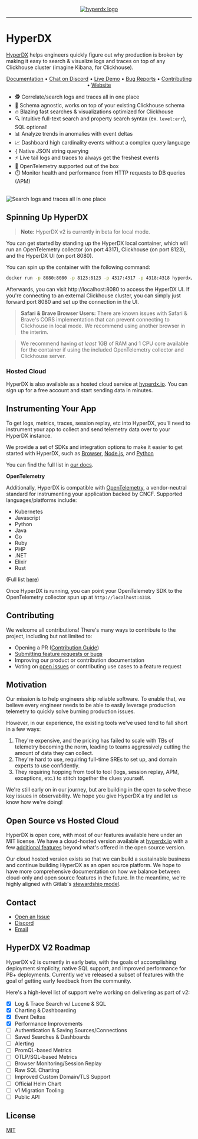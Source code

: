 <p align="center">
  <a href="https://hyperdx.io">
    <picture>
      <source media="(prefers-color-scheme: dark)" srcset="./.github/images/logo_dark.png#gh-dark-mode-only">
      <img alt="hyperdx logo" src="./.github/images/logo_light.png#gh-light-mode-only">
    </picture>
  </a>
</p>

---

# HyperDX

[HyperDX](https://hyperdx.io) helps engineers quickly figure out why production
is broken by making it easy to search & visualize logs and traces on top of any
Clickhouse cluster (imagine Kibana, for Clickhouse).

<p align="center">
  <a href="https://www.hyperdx.io/docs/v2/">Documentation</a> • <a href="https://hyperdx.io/discord">Chat on Discord</a>  • <a href="https://play.hyperdx.io/search">Live Demo</a>  • <a href="https://github.com/hyperdxio/hyperdx/issues/new">Bug Reports</a> • <a href="./CONTRIBUTING.md">Contributing</a> • <a href="https://hyperdx.io/v2">Website</a>
</p>

- 🕵️ Correlate/search logs and traces all in one place
- 📝 Schema agnostic, works on top of your existing Clickhouse schema
- 🔥 Blazing fast searches & visualizations optimized for Clickhouse
- 🔍 Intuitive full-text search and property search syntax (ex. `level:err`),
  SQL optional!
- 📊 Analyze trends in anomalies with event deltas
- 📈 Dashboard high cardinality events without a complex query language
- `{` Native JSON string querying
- ⚡ Live tail logs and traces to always get the freshest events
- 🔭 OpenTelemetry supported out of the box
- ⏱️ Monitor health and performance from HTTP requests to DB queries (APM)

<br/>
<img alt="Search logs and traces all in one place" src="./.github/images/search_splash.png" title="Search logs and traces all in one place">

## Spinning Up HyperDX

> **Note:** HyperDX v2 is currently in beta for local mode.

You can get started by standing up the HyperDX local container, which will run
an OpenTelemetry collector (on port 4317), Clickhouse (on port 8123), and the
HyperDX UI (on port 8080).

You can spin up the container with the following command:

```bash
docker run -p 8080:8080 -p 8123:8123 -p 4317:4317 -p 4318:4318 hyperdx/hyperdx-local:2-beta
```

Afterwards, you can visit http://localhost:8080 to access the HyperDX UI. If
you're connecting to an external Clickhouse cluster, you can simply just forward
port 8080 and set up the connection in the UI.

> **Safari & Brave Browser Users:** There are known issues with Safari & Brave's
> CORS implementation that can prevent connecting to Clickhouse in local mode.
> We recommend using another browser in the interim.

> We recommend having _at least_ 1GB of RAM and 1 CPU core available for the
> container if using the included OpenTelemetry collector and Clickhouse server.

### Hosted Cloud

HyperDX is also available as a hosted cloud service at
[hyperdx.io](https://hyperdx.io). You can sign up for a free account and start
sending data in minutes.

## Instrumenting Your App

To get logs, metrics, traces, session replay, etc into HyperDX, you'll need to
instrument your app to collect and send telemetry data over to your HyperDX
instance.

We provide a set of SDKs and integration options to make it easier to get
started with HyperDX, such as
[Browser](https://www.hyperdx.io/docs/install/browser),
[Node.js](https://www.hyperdx.io/docs/install/javascript), and
[Python](https://www.hyperdx.io/docs/install/python)

You can find the full list in [our docs](https://www.hyperdx.io/docs).

**OpenTelemetry**

Additionally, HyperDX is compatible with
[OpenTelemetry](https://opentelemetry.io/), a vendor-neutral standard for
instrumenting your application backed by CNCF. Supported languages/platforms
include:

- Kubernetes
- Javascript
- Python
- Java
- Go
- Ruby
- PHP
- .NET
- Elixir
- Rust

(Full list [here](https://opentelemetry.io/docs/instrumentation/))

Once HyperDX is running, you can point your OpenTelemetry SDK to the
OpenTelemetry collector spun up at `http://localhost:4318`.

## Contributing

We welcome all contributions! There's many ways to contribute to the project,
including but not limited to:

- Opening a PR ([Contribution Guide](./CONTRIBUTING.md))
- [Submitting feature requests or bugs](https://github.com/hyperdxio/hyperdx/issues/new)
- Improving our product or contribution documentation
- Voting on [open issues](https://github.com/hyperdxio/hyperdx/issues) or
  contributing use cases to a feature request

## Motivation

Our mission is to help engineers ship reliable software. To enable that, we
believe every engineer needs to be able to easily leverage production telemetry
to quickly solve burning production issues.

However, in our experience, the existing tools we've used tend to fall short in
a few ways:

1. They're expensive, and the pricing has failed to scale with TBs of telemetry
   becoming the norm, leading to teams aggressively cutting the amount of data
   they can collect.
2. They're hard to use, requiring full-time SREs to set up, and domain experts
   to use confidently.
3. They requiring hopping from tool to tool (logs, session replay, APM,
   exceptions, etc.) to stitch together the clues yourself.

We're still early on in our journey, but are building in the open to solve these
key issues in observability. We hope you give HyperDX a try and let us know how
we're doing!

## Open Source vs Hosted Cloud

HyperDX is open core, with most of our features available here under an MIT
license. We have a cloud-hosted version available at
[hyperdx.io](https://hyperdx.io) with a few
[additional features](https://www.hyperdx.io/docs/oss-vs-cloud) beyond what's
offered in the open source version.

Our cloud hosted version exists so that we can build a sustainable business and
continue building HyperDX as an open source platform. We hope to have more
comprehensive documentation on how we balance between cloud-only and open source
features in the future. In the meantime, we're highly aligned with Gitlab's
[stewardship model](https://handbook.gitlab.com/handbook/company/stewardship/).

## Contact

- [Open an Issue](https://github.com/hyperdxio/hyperdx/issues/new)
- [Discord](https://discord.gg/FErRRKU78j)
- [Email](mailto:support@hyperdx.io)

## HyperDX V2 Roadmap

HyperDX v2 is currently in early beta, with the goals of accomplishing
deployment simplicity, native SQL support, and improved performance for PB+
deployments. Currently we've released a subset of features with the goal of
getting early feedback from the community.

Here's a high-level list of support we're working on delivering as part
of v2:

- [x] Log & Trace Search w/ Lucene & SQL
- [x] Charting & Dashboarding
- [x] Event Deltas
- [x] Performance Improvements
- [ ] Authentication & Saving Sources/Connections
- [ ] Saved Searches & Dashboards
- [ ] Alerting
- [ ] PromQL-based Metrics
- [ ] OTLP/SQL-based Metrics
- [ ] Browser Monitoring/Session Replay
- [ ] Raw SQL Charting
- [ ] Improved Custom Domain/TLS Support
- [ ] Official Helm Chart
- [ ] v1 Migration Tooling
- [ ] Public API

## License

[MIT](/LICENSE)
